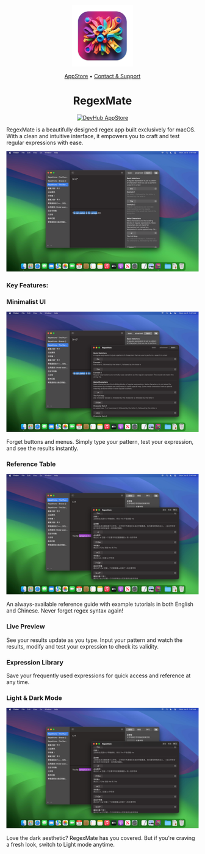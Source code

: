 <div align="center">
	<br />
	<br />
	<img src="./assets/logo.png" alt="DevHub LOGO" width="160" height="160">
  <p>
    <a href="https://apps.apple.com/app/devhub/id6479819388">AppStore</a> • 
		<a href="https://wangchujiang.com/#/contact">Contact & Support</a>
  </p>
	<h1>RegexMate</h1>
  <!--rehype:style=border: 0;-->
  <p>
    <a target="_blank" href="https://apps.apple.com/app/devhub/id6479819388" title="DevHub AppStore"><img alt="DevHub AppStore" src="https://tools.applemediaservices.com/api/badges/download-on-the-mac-app-store/black/en-us?size=250x83&amp;releaseDate=1705968000" height="51">
    </a>
  </p>
</div>

RegexMate is a beautifully designed regex app built exclusively for macOS. With a clean and intuitive interface, it empowers you to craft and test regular expressions with ease.

![DevHub screenshots-1](./assets/screenshots-1.png)

### Key Features:

### Minimalist UI

![DevHub screenshots-2](./assets/screenshots-2.png)

Forget buttons and menus. Simply type your pattern, test your expression, and see the results instantly.

### Reference Table

![DevHub screenshots-3](./assets/screenshots-3.png)

An always-available reference guide with example tutorials in both English and Chinese. Never forget regex syntax again!

### Live Preview

See your results update as you type. Input your pattern and watch the results, modify and test your expression to check its validity.

### Expression Library

Save your frequently used expressions for quick access and reference at any time.

### Light & Dark Mode

![DevHub screenshots-4](./assets/screenshots-3.png)

Love the dark aesthetic? RegexMate has you covered. But if you're craving a fresh look, switch to Light mode anytime.
